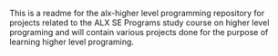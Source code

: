 This is a readme for the alx-higher level programming repository for projects related to the ALX SE Programs study course on higher level programing and will contain various projects done for the purpose of learning higher level programing.
